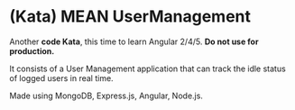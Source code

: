 # (Kata) MEAN UserManagement
Another **code Kata**, this time to learn Angular 2/4/5. **Do not use for production.**

It consists of a User Management application that can track the idle status of logged users in real time. 

Made using MongoDB, Express.js, Angular, Node.js.

